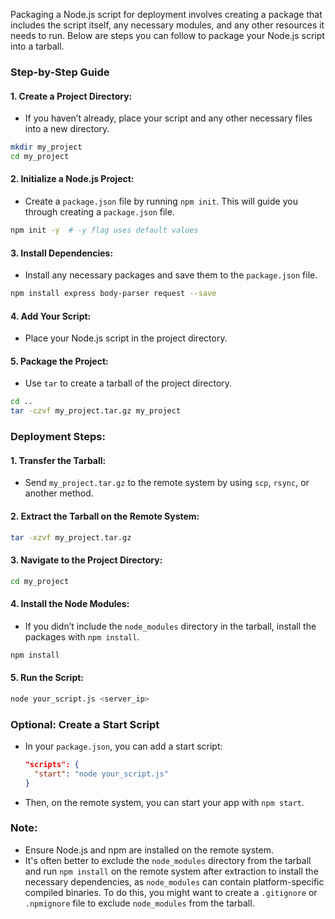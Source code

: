 Packaging a Node.js script for deployment involves creating a package that includes the script itself, any necessary modules, and any other resources it needs to run. Below are steps you can follow to package your Node.js script into a tarball.

### Step-by-Step Guide

#### 1. **Create a Project Directory:**
   - If you haven’t already, place your script and any other necessary files into a new directory.
   ```bash
   mkdir my_project
   cd my_project
   ```

#### 2. **Initialize a Node.js Project:**
   - Create a `package.json` file by running `npm init`. This will guide you through creating a `package.json` file.
   ```bash
   npm init -y  # -y flag uses default values
   ```

#### 3. **Install Dependencies:**
   - Install any necessary packages and save them to the `package.json` file.
   ```bash
   npm install express body-parser request --save
   ```

#### 4. **Add Your Script:**
   - Place your Node.js script in the project directory.

#### 5. **Package the Project:**
   - Use `tar` to create a tarball of the project directory.
   ```bash
   cd ..
   tar -czvf my_project.tar.gz my_project
   ```

### Deployment Steps:

#### 1. **Transfer the Tarball:**
   - Send `my_project.tar.gz` to the remote system by using `scp`, `rsync`, or another method.

#### 2. **Extract the Tarball on the Remote System:**
   ```bash
   tar -xzvf my_project.tar.gz
   ```

#### 3. **Navigate to the Project Directory:**
   ```bash
   cd my_project
   ```

#### 4. **Install the Node Modules:**
   - If you didn’t include the `node_modules` directory in the tarball, install the packages with `npm install`.
   ```bash
   npm install
   ```

#### 5. **Run the Script:**
   ```bash
   node your_script.js <server_ip>
   ```

### Optional: Create a Start Script
- In your `package.json`, you can add a start script:

    ```json
    "scripts": {
      "start": "node your_script.js"
    }
    ```
- Then, on the remote system, you can start your app with `npm start`.

### Note:
- Ensure Node.js and npm are installed on the remote system.
- It's often better to exclude the `node_modules` directory from the tarball and run `npm install` on the remote system after extraction to install the necessary dependencies, as `node_modules` can contain platform-specific compiled binaries. To do this, you might want to create a `.gitignore` or `.npmignore` file to exclude `node_modules` from the tarball.